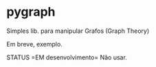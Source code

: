 pygraph
=======

Simples lib. para manipular Grafos (Graph Theory)

Em breve, exemplo.

STATUS
=EM desenvolvimento= Não usar.
